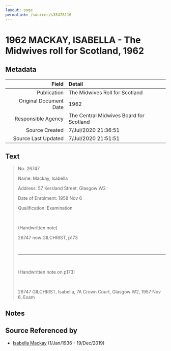 ```yaml
---
layout: page
permalink: /sources/s35478116
---
```


# 1962 MACKAY, ISABELLA - The Midwives roll for Scotland, 1962

## Metadata

Field | Detail
---:|:---
Publication | The Midwives Roll for Scotland
Original Document Date | 1962
Responsible Agency | The Central Midwives Board for Scotland
Source Created | 7/Jul/2020 21:36:51
Source Last Updated | 7/Jul/2020 21:51:51

## Text

> No. 26747
>
> Name: Mackay, Isabella
>
> Address: 57 Kersland Street, Glasgow W2
>
> Date of Enrolment: 1958 Nov 6
>
> Qualification: Examination
>
> <br/>
>
> (Handwritten note)
>
> 26747 now GILCHRIST, p173
>
> <br/>
>
> ---
>
> <br/>
>
> (Handwritten note on p173)
>
> <br/>
>
> 26747 GILCHRIST, Isabella, 7A Crown Court, Glasgow W2, 1957 Nov 6, Exam
>

## Notes


## Source Referenced by

* [Isabella Mackay](../people/@25303611@-isabella-mackay-b1936-1-1-d2019-12-19.md) (1/Jan/1936 - 19/Dec/2019)
